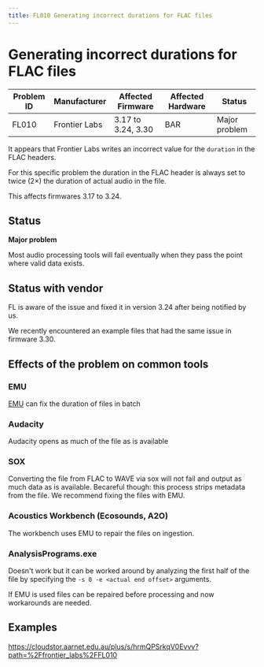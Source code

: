 ```yaml
---
title: FL010 Generating incorrect durations for FLAC files
---
```

# Generating incorrect durations for FLAC files

|Problem ID | Manufacturer | Affected Firmware | Affected Hardware | Status              |
|-----------|--------------|------------------|--------------------|---------------------|
|FL010         |Frontier Labs |     3.17 to 3.24, 3.30 | BAR             |   Major problem     |


It appears that Frontier Labs writes an incorrect value for the `duration` 
in the FLAC headers.

For this specific problem the duration in the FLAC header is always set to twice (2×) the duration of actual audio in the file.

This affects firmwares 3.17 to 3.24.

## Status
**Major problem** 

Most audio processing tools will fail eventually when they pass the point where valid data exists.

## Status with vendor

FL is aware of the issue and fixed it in version 3.24 after being notified by us.

We recently encountered an example files that had the same issue in firmware 3.30.

## Effects of the problem on common tools

### EMU

[EMU](https://github.com/QutEcoacoustics/emu#fix-the-fl010-metadata-duration-bug) can fix the duration of files in batch

### Audacity

Audacity opens as much of the file as is available

### SOX

Converting the file from FLAC to WAVE via sox will not fail and output as much data as is available. Becareful though: this process strips metadata from the file. We recommend fixing the files with EMU.

### Acoustics Workbench (Ecosounds, A2O)

The workbench uses EMU to repair the files on ingestion.

### AnalysisPrograms.exe

Doesn't work but it can be worked around by analyzing the first half of the file by specifying the `-s 0 -e <actual end offset>` arguments.

If EMU is used files can be repaired before processing and now workarounds are needed.

## Examples

https://cloudstor.aarnet.edu.au/plus/s/hrmQPSrkqV0Evvv?path=%2Ffrontier_labs%2FFL010



